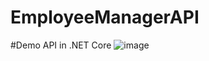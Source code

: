 # EmployeeManagerAPI

#Demo API in .NET Core
![image](https://user-images.githubusercontent.com/65003197/147762425-815ee7c0-7d7d-4bb4-b616-4d9814ab606f.png)
